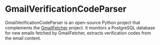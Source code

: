 # GmailVerificationCodeParser
GmailVerificationCodeParser is an open-source Python project that complements the [GmailFetcher](https://github.com/inabakumori/GmailFetcher) project. It monitors a PostgreSQL database for new emails fetched by GmailFetcher, extracts verification codes from the email content.
